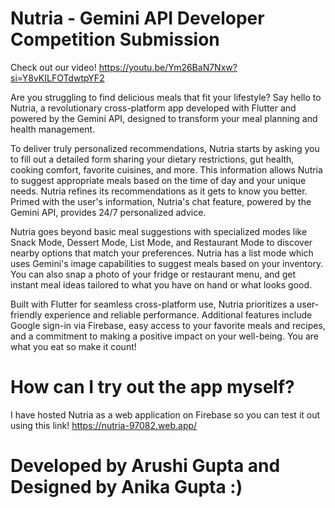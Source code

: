 # Nutria - Gemini API Developer Competition Submission 
Check out our video!
https://youtu.be/Ym26BaN7Nxw?si=Y8vKILFOTdwtpYF2

Are you struggling to find delicious meals that fit your lifestyle? Say hello to Nutria, a revolutionary cross-platform app developed with Flutter and powered by the Gemini API, designed to transform your meal planning and health management.

To deliver truly personalized recommendations, Nutria starts by asking you to fill out a detailed form sharing your dietary restrictions, gut health, cooking comfort, favorite cuisines, and more. This information allows Nutria to suggest appropriate meals based on the time of day and your unique needs. Nutria refines its recommendations as it gets to know you better. Primed with the user's information, Nutria's chat feature, powered by the Gemini API, provides 24/7 personalized advice.

Nutria goes beyond basic meal suggestions with specialized modes like Snack Mode, Dessert Mode, List Mode, and Restaurant Mode to discover nearby options that match your preferences. Nutria has a list mode which uses Gemini's image capabilities to suggest meals based on your inventory. You can also snap a photo of your fridge or restaurant menu, and get instant meal ideas tailored to what you have on hand or what looks good. 

Built with Flutter for seamless cross-platform use, Nutria prioritizes a user-friendly experience and reliable performance. Additional features include Google sign-in via Firebase, easy access to your favorite meals and recipes, and a commitment to making a positive impact on your well-being. You are what you eat so make it count! 

# How can I try out the app myself?
I have hosted Nutria as a web application on Firebase so you can test it out using this link! 
https://nutria-97082.web.app/

# Developed by Arushi Gupta and Designed by Anika Gupta :)
